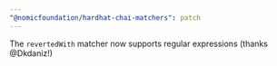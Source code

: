 ```yaml
---
"@nomicfoundation/hardhat-chai-matchers": patch
---
```


The `revertedWith` matcher now supports regular expressions (thanks @Dkdaniz!)
